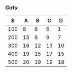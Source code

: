 ### Girls:
| $   | A   | B   | C   | D   |
|-----|-----|-----|-----|-----|
| 100 | 8   | 6   | 6   | 1   |
| 200 | 15  | 8   | 9   | 7   |
| 300 | 16  | 12  | 13  | 10  |
| 400 | 19  | 15  | 17  | 15  |
| 500 | 20  | 19  | 19  | 18  |